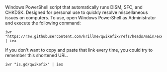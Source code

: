 Windows PowerShell script that automatically runs DISM, SFC, and CHKDSK. Designed for personal use to quickly resolve miscellaneous issues on computers.
To use, open Windows PowerShell as Administrator and execute the following command:
```
iwr "https://raw.githubusercontent.com/krillme/qwikefix/refs/heads/main/exec.ps1" | iex
```
If you don't want to copy and paste that link every time, you could try to remember this shortened URL.
```
iwr "is.gd/qwikefix" | iex
```
